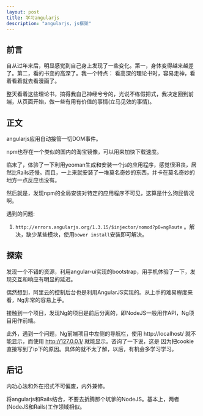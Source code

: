 ```yaml
---
layout: post
title: 学习angularjs
description: "angularjs，js框架"
---
```


## 前言

自从过年来后，明显感觉到自己身上发现了一些变化。第一，身体变得越来越差了。第二，看的书变的高深了。我一个特点： 看高深的理论书时，容易走神，看着看着就去看漫画了。

整天看着这些理论书，搞得我自己神经兮兮的，光说不练假把式，我决定回到前端，从页面开始，做一些有用有价值的事情(立马见效的事情)。

## 正文

angularjs应用自动接管一切DOM事件。

npm也存在一个类似的国内的淘宝镜像，可以用来加快下载速度。

临末了，体验了一下利用yeoman生成和安装一个js的应用程序，感觉很沮丧，居然比Rails还慢。而且，一上来就安装了一堆莫名奇妙的东西，并卡在莫名奇妙的地方一点反应也没有。

然后就是，发现npm的全局安装对特定的应用程序不可见，这算是什么狗屁情况啊。

遇到的问题: 

1. `http://errors.angularjs.org/1.3.15/$injector/nomod?p0=ngRoute` 。解决，缺少某些模块，使用`bower install`安装即可解决。

## 探索

发现一个不错的资源，利用angular-ui实现的bootstrap，用手机体验了一下，发现交互和响应有明显的延迟。

偶然想到，阿里云的控制后台也是利用AngularJS实现的。从上手的难易程度来看，Ng非常的容易上手。

接触到一个项目，发现Ng的项目是前后分离的，即NodeJS一般用作API，Ng项目用作前端。

此外，遇到一个问题，Ng前端项目中左侧的导航栏，使用 http://localhost/ 就不能显示，而使用 http://127.0.0.1/ 就能显示。咨询了一下说，这是
因为把cookie直接写到了ip下的原因。具体的就不太了解，以后，有机会多学习学习。

## 后记

内功心法和外在招式不可偏废，内外兼修。

将angularjs和Rails结合，不要去折腾那个坑爹的NodeJS。基本上，两者(NodeJS和Rails)工作领域相似。
